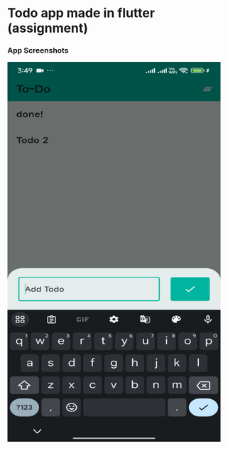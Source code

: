 # Todo app made in flutter (assignment)
### App Screenshots
<img src ="https://github.com/soumilj94/flutter-todo-test/blob/main/demo/add_todo.jpg" style="width:480px;height:854px;">
